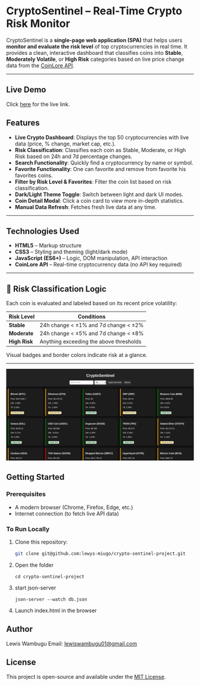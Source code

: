 #  CryptoSentinel – Real-Time Crypto Risk Monitor

CryptoSentinel is a **single-page web application (SPA)** that helps users **monitor and evaluate the risk level** of top cryptocurrencies in real time. It provides a clean, interactive dashboard that classifies coins into **Stable**, **Moderately Volatile**, or **High Risk** categories based on live price change data from the [CoinLore API](https://www.coinlore.com/).

---

## Live Demo
Click [here](https://lewys-crypto-sentinel.netlify.app/) for the live link.

## Features

-  **Live Crypto Dashboard**: Displays the top 50 cryptocurrencies with live data (price, % change, market cap, etc.).
-  **Risk Classification**: Classifies each coin as Stable, Moderate, or High Risk based on 24h and 7d percentage changes.
-  **Search Functionality**: Quickly find a cryptocurrency by name or symbol.
-  **Favorite Functionality**: One can favorite and remove from favorite his favorites coins.
-  **Filter by Risk Level & Favorites**: Filter the coin list based on risk classification.
-  **Dark/Light Theme Toggle**: Switch between light and dark UI modes.
-  **Coin Detail Modal**: Click a coin card to view more in-depth statistics.
-  **Manual Data Refresh**: Fetches fresh live data at any time.

---

## Technologies Used

- **HTML5** – Markup structure
- **CSS3** – Styling and theming (light/dark mode)
- **JavaScript (ES6+)** – Logic, DOM manipulation, API interaction
- **CoinLore API** – Real-time cryptocurrency data (no API key required)

---

## 🧠 Risk Classification Logic

Each coin is evaluated and labeled based on its recent price volatility:

| Risk Level        | Conditions |
|------------------|------------|
| **Stable**        | 24h change < ±1% and 7d change < ±2% |
| **Moderate**      | 24h change < ±5% and 7d change < ±8% |
| **High Risk**     | Anything exceeding the above thresholds |

Visual badges and border colors indicate risk at a glance.

---
![Image showing a preview of the UI](./assets/images/Screenshot%20from%202025-06-26%2007-40-48.png)

## Getting Started

### Prerequisites

- A modern browser (Chrome, Firefox, Edge, etc.)
- Internet connection (to fetch live API data)

### To Run Locally

1. Clone this repository:
   ```bash
   git clone git@github.com:lewys-miugo/crypto-sentinel-project.git
   ```

2. Open the folder
    ```
    cd crypto-sentinel-project
    ```

3. start json-server
    ```
    json-server --watch db.json 
    ```

4. Launch index.html in the browser

## Author
Lewis Wambugu
Email: lewiswambugu01@gmail.com

## License
This project is open-source and available under the [MIT License](https://opensource.org/license/mit).
